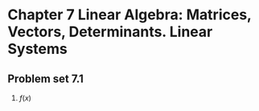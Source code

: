 # Chapter 7 Linear Algebra: Matrices, Vectors, Determinants. Linear Systems

## Problem set 7.1
1. $f(x)$
